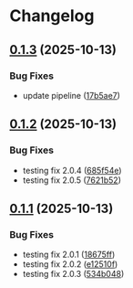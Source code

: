 # Changelog

## [0.1.3](https://github.com/MRJonas343/EPAM-CI-CD-FINAL-TASK/compare/v0.1.2...v0.1.3) (2025-10-13)

### Bug Fixes

* update pipeline ([17b5ae7](https://github.com/MRJonas343/EPAM-CI-CD-FINAL-TASK/commit/17b5ae708aa3a9959aa448d6badd44cfcea9fd42))

## [0.1.2](https://github.com/MRJonas343/EPAM-CI-CD-FINAL-TASK/compare/v0.1.1...v0.1.2) (2025-10-13)

### Bug Fixes

* testing fix 2.0.4 ([685f54e](https://github.com/MRJonas343/EPAM-CI-CD-FINAL-TASK/commit/685f54ee2c06bbb491f190190183e8af6829009e))
* testing fix 2.0.5 ([7621b52](https://github.com/MRJonas343/EPAM-CI-CD-FINAL-TASK/commit/7621b52590475c7b49a3d0bfcf9829a6bf7ca414))

## [0.1.1](https://github.com/MRJonas343/EPAM-CI-CD-FINAL-TASK/compare/v0.1.0...v0.1.1) (2025-10-13)

### Bug Fixes

* testing fix 2.0.1 ([18675ff](https://github.com/MRJonas343/EPAM-CI-CD-FINAL-TASK/commit/18675ffbbfa73d32febced43935da18fbdff4414))
* testing fix 2.0.2 ([e12510f](https://github.com/MRJonas343/EPAM-CI-CD-FINAL-TASK/commit/e12510f6a40653e98da0dd98d8735add8555328f))
* testing fix 2.0.3 ([534b048](https://github.com/MRJonas343/EPAM-CI-CD-FINAL-TASK/commit/534b048633a4fc86c7ae0dd61dfde2fe5f547f35))
